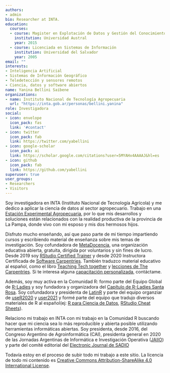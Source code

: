 ```yaml
---
authors:
- admin
bio: Researcher at INTA.
education:
  courses:
  - course: Magister en Explotación de Datos y Gestión del Conocimiento
    institution: Universidad Austral
    year: 2015
  - course: Licenciada en Sistemas de Información
    institution: Universidad del Salvador
    year: 2005
email: ""
interests:
- Inteligencia Artificial 
- Sistemas de Información Geográfico
- Teledetección y sensores remotos
- Ciencia, datos y software abiertos
name: Yanina Bellini Saibene
organizations:
- name: Instituto Nacional de Tecnología Agropecuaria
  url: "https://inta.gob.ar/personas/bellini.yanina"
role: Investigadora
social:
- icon: envelope
  icon_pack: fas
  link: '#contact'
- icon: twitter
  icon_pack: fab
  link: https://twitter.com/yabellini
- icon: google-scholar
  icon_pack: ai
  link: https://scholar.google.com/citations?user=5MYAHx4AAAAJ&hl=es
- icon: github
  icon_pack: fab
  link: https://github.com/yabellini
superuser: true
user_groups:
- Researchers
- Visitors
---
```


Soy investigadora en INTA (Instituto Nacional de Tecnología Agrícola) y me dedico a aplicar la ciencia de datos al sector agropecuario. Trabajo en una [Estación Experimental Agropecuaria](https://inta.gob.ar/anguil), por lo que mis desarrollos y soluciones están relacionados con la realidad productiva de la provincia de La Pampa, donde vivo con mi esposo y mis dos hermosos hijos. 

Disfruto mucho enseñando, así que paso parte de mi tiempo impartiendo cursos y escribiendo material de enseñanza sobre mis temas de investigación. Soy cofundadora de [MetaDocencia](https://metadocencia.netlify.app/), una organización educativa abierta, gratuita, dirigida por voluntarios y sin fines de lucro. Desde 2019 soy [RStudio Certified Trainer](https://education.rstudio.com/trainers/) y desde 2020 Instructora Certificada de [Software Carpentries](https://carpentries.github.io). También traduzco material educativo al español, como el libro [Teaching Tech together](https://teachtogether.tech) y [lecciones de The Carpentries](https://github.com/Carpentries-ES). Si te interesa alguna [capacitación personalizada](https://yabellini.netlify.com/courses/), contáctame.

Además, soy muy activa en la Comunidad R: formo parte del Equipo Global de [R-Ladies](https://rladies.org/) y soy fundadora y organizadora del [Capítulo de R-Ladies Santa Rosa]( https://www.meetup.com/es-ES/rladies-santa-rosa/). Soy cofundadora y presidenta de [LatinR](https://latin-r.com/) y parte del equipo organziar de [useR2020]() y [user2021]() y formé parte del equipo que tradujo diversos materiales de R al español(ej: [R para Ciencia de Datos](https://github.com/cienciadedatos), [RStudio Cheat Sheets](https://rstudio.com/resources/cheatsheets/)).

Relaciono mi trabajo en INTA con mi trabajo en la Comunidad R buscando hacer que mi ciencia sea lo más reproducible y abierta posible utilizando herramientas informáticas abiertas. Soy presidenta, desde 2016, del Congreso Argentino de Agroinformática (CAI), presidenta general en 2020 de las Jornadas Argentinas de Informática e Investigación Operativa ([JAIIO](http://www.sadio.org.ar/jaiio/)) y parte del comité editorial del [Electronic Journal de SADIO]()

Todavía estoy en el proceso de subir todo mi trabajo a este sitio. La licencia de todo mi contenido es [Creative Commons Attribution-ShareAlike 4.0 International License](https://creativecommons.org/licenses/by-sa/4.0/deed.es_ES).

